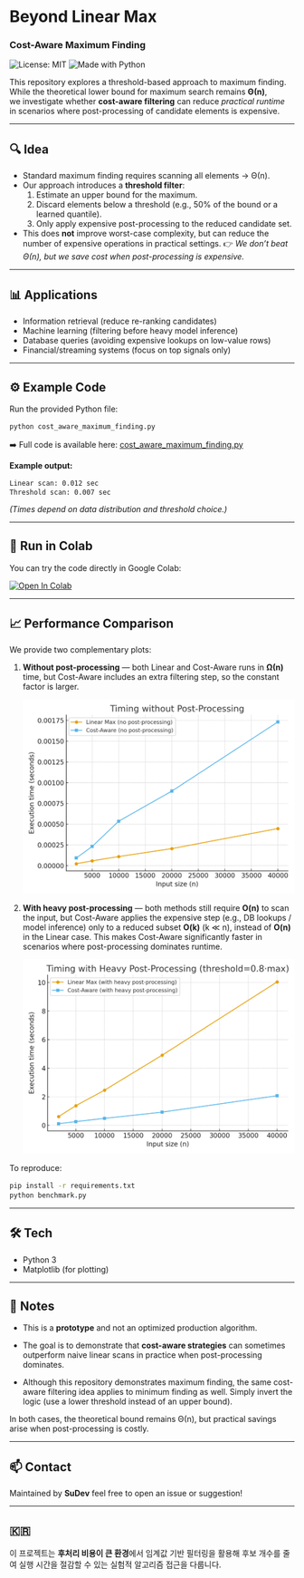 # Beyond Linear Max
### Cost-Aware Maximum Finding

![License: MIT](https://img.shields.io/badge/License-MIT-green.svg)
![Made with Python](https://img.shields.io/badge/Python-3.x-blue)

This repository explores a threshold-based approach to maximum finding.  
While the theoretical lower bound for maximum search remains **Θ(n)**,  
we investigate whether **cost-aware filtering** can reduce *practical runtime*  
in scenarios where post-processing of candidate elements is expensive.

---

## 🔍 Idea
- Standard maximum finding requires scanning all elements → Θ(n).
- Our approach introduces a **threshold filter**:
  1. Estimate an upper bound for the maximum.
  2. Discard elements below a threshold (e.g., 50% of the bound or a learned quantile).
  3. Only apply expensive post-processing to the reduced candidate set.
- This does **not** improve worst-case complexity, but can reduce the number of expensive operations in practical settings.
👉 *We don’t beat Θ(n), but we save cost when post-processing is expensive.*

---

## 📊 Applications
- Information retrieval (reduce re-ranking candidates)
- Machine learning (filtering before heavy model inference)
- Database queries (avoiding expensive lookups on low-value rows)
- Financial/streaming systems (focus on top signals only)

---

## ⚙️ Example Code
Run the provided Python file:

```bash
python cost_aware_maximum_finding.py
```

➡️ Full code is available here: [cost_aware_maximum_finding.py](./cost_aware_maximum_finding.py)


**Example output:**
```text
Linear scan: 0.012 sec
Threshold scan: 0.007 sec
```

*(Times depend on data distribution and threshold choice.)*

---

## 🚀 Run in Colab
You can try the code directly in Google Colab:

[![Open In Colab](https://colab.research.google.com/assets/colab-badge.svg)](https://colab.research.google.com/github/SuhnDev/Beyond-Linear-Max/blob/main/notebooks/demo.ipynb)

---

## 📈 Performance Comparison

We provide two complementary plots:

1. **Without post-processing** — both Linear and Cost-Aware runs in **Ω(n)** time,
but Cost-Aware includes an extra filtering step, so the constant factor is larger.
   
   ![no-post](./benchmark_no_post.png)

3. **With heavy post-processing** — both methods still require **O(n)** to scan the input, but Cost-Aware applies the expensive step (e.g., DB lookups / model inference) only to a reduced subset **O(k)** (k ≪ n), instead of **O(n)** in the Linear case. This makes Cost-Aware significantly faster in scenarios where post-processing dominates runtime.
   
   ![with-post](./benchmark_with_post.png)

To reproduce:

```bash
pip install -r requirements.txt
python benchmark.py
```

---

## 🛠️ Tech
- Python 3
- Matplotlib (for plotting)

---

## 📌 Notes
- This is a **prototype** and not an optimized production algorithm.
- The goal is to demonstrate that **cost-aware strategies** can sometimes outperform naive linear scans in practice when post-processing dominates.
  
- Although this repository demonstrates maximum finding, the same cost-aware filtering idea applies to minimum finding as well.
Simply invert the logic (use a lower threshold instead of an upper bound).

In both cases, the theoretical bound remains Θ(n), but practical savings arise when post-processing is costly.

---

## 📫 Contact
Maintained by **SuDev**
feel free to open an issue or suggestion!

---

## 🇰🇷
이 프로젝트는 **후처리 비용이 큰 환경**에서 
임계값 기반 필터링을 활용해 
후보 개수를 줄여 실행 시간을 절감할 수 있는 
실험적 알고리즘 접근을 다룹니다.
